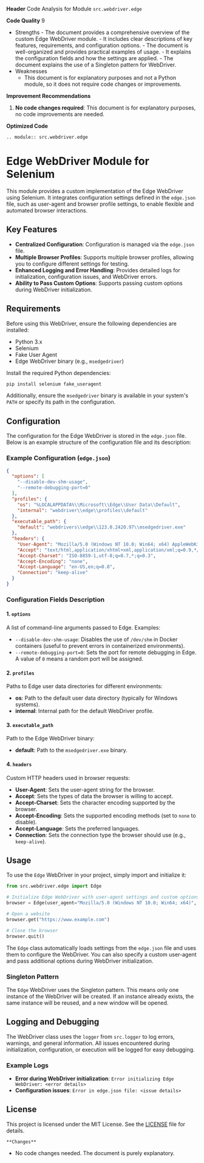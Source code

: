 **Header**
    Code Analysis for Module `src.webdriver.edge`

**Code Quality**
9
 - Strengths
        - The document provides a comprehensive overview of the custom Edge WebDriver module.
        - It includes clear descriptions of key features, requirements, and configuration options.
        - The document is well-organized and provides practical examples of usage.
        - It explains the configuration fields and how the settings are applied.
        - The document explains the use of a Singleton pattern for WebDriver.
 - Weaknesses
    - This document is for explanatory purposes and not a Python module, so it does not require code changes or improvements.

**Improvement Recommendations**
1.  **No code changes required**: This document is for explanatory purposes, no code improvements are needed.

**Optimized Code**
```
.. module:: src.webdriver.edge
```
# Edge WebDriver Module for Selenium

This module provides a custom implementation of the Edge WebDriver using Selenium. It integrates configuration settings defined in the `edge.json` file, such as user-agent and browser profile settings, to enable flexible and automated browser interactions.

## Key Features

- **Centralized Configuration**: Configuration is managed via the `edge.json` file.
- **Multiple Browser Profiles**: Supports multiple browser profiles, allowing you to configure different settings for testing.
- **Enhanced Logging and Error Handling**: Provides detailed logs for initialization, configuration issues, and WebDriver errors.
- **Ability to Pass Custom Options**: Supports passing custom options during WebDriver initialization.

## Requirements

Before using this WebDriver, ensure the following dependencies are installed:

- Python 3.x
- Selenium
- Fake User Agent
- Edge WebDriver binary (e.g., `msedgedriver`)

Install the required Python dependencies:

```bash
pip install selenium fake_useragent
```

Additionally, ensure the `msedgedriver` binary is available in your system's `PATH` or specify its path in the configuration.

## Configuration

The configuration for the Edge WebDriver is stored in the `edge.json` file. Below is an example structure of the configuration file and its description:

### Example Configuration (`edge.json`)

```json
{
  "options": [
    "--disable-dev-shm-usage",
    "--remote-debugging-port=0"
  ],
  "profiles": {
    "os": "%LOCALAPPDATA%\\Microsoft\\Edge\\User Data\\Default",
    "internal": "webdriver\\edge\\profiles\\default"
  },
  "executable_path": {
    "default": "webdrivers\\edge\\123.0.2420.97\\msedgedriver.exe"
  },
  "headers": {
    "User-Agent": "Mozilla/5.0 (Windows NT 10.0; Win64; x64) AppleWebKit/537.36 (KHTML, like Gecko) Chrome/96.0.4664.110 Safari/537.36 Edg/96.0.1054.62",
    "Accept": "text/html,application/xhtml+xml,application/xml;q=0.9,*/*;q=0.8",
    "Accept-Charset": "ISO-8859-1,utf-8;q=0.7,*;q=0.3",
    "Accept-Encoding": "none",
    "Accept-Language": "en-US,en;q=0.8",
    "Connection": "keep-alive"
  }
}
```

### Configuration Fields Description

#### 1. `options`
A list of command-line arguments passed to Edge. Examples:
- `--disable-dev-shm-usage`: Disables the use of `/dev/shm` in Docker containers (useful to prevent errors in containerized environments).
- `--remote-debugging-port=0`: Sets the port for remote debugging in Edge. A value of `0` means a random port will be assigned.

#### 2. `profiles`
Paths to Edge user data directories for different environments:
- **os**: Path to the default user data directory (typically for Windows systems).
- **internal**: Internal path for the default WebDriver profile.

#### 3. `executable_path`
Path to the Edge WebDriver binary:
- **default**: Path to the `msedgedriver.exe` binary.

#### 4. `headers`
Custom HTTP headers used in browser requests:
- **User-Agent**: Sets the user-agent string for the browser.
- **Accept**: Sets the types of data the browser is willing to accept.
- **Accept-Charset**: Sets the character encoding supported by the browser.
- **Accept-Encoding**: Sets the supported encoding methods (set to `none` to disable).
- **Accept-Language**: Sets the preferred languages.
- **Connection**: Sets the connection type the browser should use (e.g., `keep-alive`).

## Usage

To use the `Edge` WebDriver in your project, simply import and initialize it:

```python
from src.webdriver.edge import Edge

# Initialize Edge WebDriver with user-agent settings and custom options
browser = Edge(user_agent="Mozilla/5.0 (Windows NT 10.0; Win64; x64)", options=["--headless", "--disable-gpu"])

# Open a website
browser.get("https://www.example.com")

# Close the browser
browser.quit()
```

The `Edge` class automatically loads settings from the `edge.json` file and uses them to configure the WebDriver. You can also specify a custom user-agent and pass additional options during WebDriver initialization.

### Singleton Pattern

The `Edge` WebDriver uses the Singleton pattern. This means only one instance of the WebDriver will be created. If an instance already exists, the same instance will be reused, and a new window will be opened.

## Logging and Debugging

The WebDriver class uses the `logger` from `src.logger` to log errors, warnings, and general information. All issues encountered during initialization, configuration, or execution will be logged for easy debugging.

### Example Logs

- **Error during WebDriver initialization**: `Error initializing Edge WebDriver: <error details>`
- **Configuration issues**: `Error in edge.json file: <issue details>`

## License

This project is licensed under the MIT License. See the [LICENSE](../../LICENSE) file for details.
```
**Changes**
```
- No code changes needed. The document is purely explanatory.
```